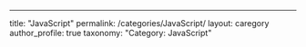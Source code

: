 ---
title: "JavaScript"
permalink: /categories/JavaScript/
layout: caregory
author_profile: true
taxonomy: "Category: JavaScript"